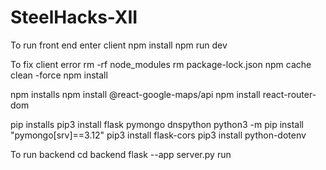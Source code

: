 # SteelHacks-XII


To run front end
   enter client
   npm install
   npm run dev


To fix client error
   rm -rf node_modules
   rm package-lock.json
   npm cache clean -force
   npm install


npm installs
   npm install @react-google-maps/api
   npm install react-router-dom


pip installs
   pip3 install flask pymongo dnspython
   python3 -m pip install "pymongo[srv]==3.12"
   pip3 install flask-cors
   pip3 install python-dotenv


To run backend
   cd backend
   flask --app server.py run

